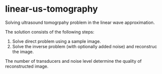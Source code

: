 # linear-us-tomography

Solving ultrasound tomogrpahy problem in the linear wave approximation.

The solution consists of the following steps:

1. Solve direct problem using a sample image.
2. Solve the inverse problem (with optionally added noise) and reconstruc the image.

The number of transducers and noise level determine the quality of reconstructed image.